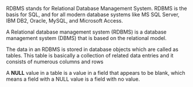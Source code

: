 RDBMS stands for Relational Database Management System. RDBMS is the basis for SQL, and for all modern database systems like 
MS SQL Server, IBM DB2, Oracle, MySQL, and Microsoft Access.

A Relational database management system (RDBMS) is a database management system (DBMS) that is based on the relational model.

The data in an RDBMS is stored in database objects which are called as tables. 
This table is basically a collection of related data entries and it consists of numerous columns and rows

A **NULL** value in a table is a value in a field that appears to be blank, which means a field with a NULL value is a field with no value.


